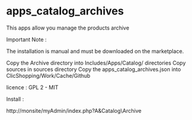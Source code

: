 # apps_catalog_archives


This apps allow you manage the products archive

Important Note :

 
The installation is manual and must be downloaded on the marketplace.

Copy the Archive directory into  Includes/Apps/Catalog/ directories
Copy sources in sources directory
Copy the apps_catalog_archives.json into ClicShopping/Work/Cache/Github

licence  : GPL 2 - MIT

Install :

http://monsite/myAdmin/index.php?A&Catalog\Archive


